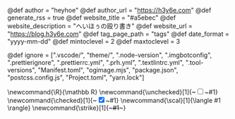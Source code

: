 <!-- textlint-disable -->

<!--
global page variables
-->
@def author = "heyhoe"
@def author_url = "https://h3y6e.com"
@def generate_rss = true
@def website_title = "#a5ebec"
@def website_description = "へいほぅの殴り書き"
@def website_url = "https://blog.h3y6e.com"
@def tag_page_path = "tags"
@def date_format = "yyyy-mm-dd"
@def mintoclevel = 2
@def maxtoclevel = 3


<!--
Add here files or directories that should be ignored by Franklin, otherwise
these files might be copied and, if markdown, processed by Franklin which
you might not want. Indicate directories by ending the name with a `/`.
-->
@def ignore = [".vscode/", "theme/", ".node-version", ".imgbotconfig",
    ".prettierignore", ".prettierrc.yml", ".prh.yml", ".textlintrc.yml",
    ".tool-versions", "Manifest.toml", "ogimage.mjs", "package.json",
    "postcss.config.js", "Project.toml", "yarn.lock"]

<!--
Add here global latex commands to use throughout your
pages. It can be math commands but does not need to be.
For instance:
* \newcommand{\phrase}{This is a long phrase to copy.}
-->
\newcommand{\R}{\mathbb R}
\newcommand{\unchecked}[1]{~~~<input type="checkbox" />~~~#1}
\newcommand{\checked}[1]{~~~<input type="checkbox" checked />~~~#1}
\newcommand{\scal}[1]{\langle #1 \rangle}
\newcommand{\strike}[1]{~~~<s>#1</s>~~~}

<!-- textlint-enable -->
